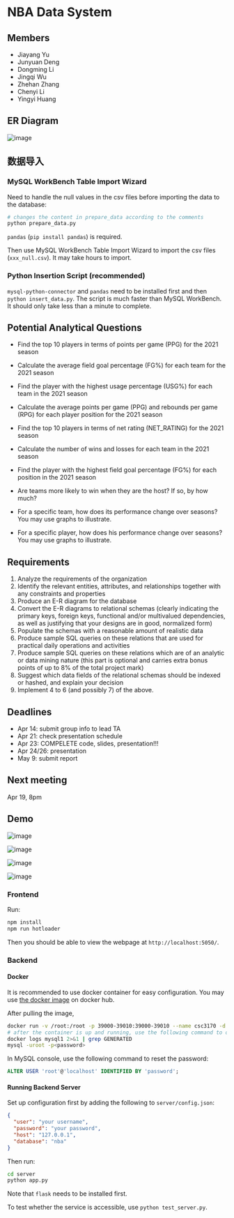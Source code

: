 # NBA Data System

## Members

- Jiayang Yu
- Junyuan Deng
- Dongming Li
- Jingqi Wu
- Zhehan Zhang
- Chenyi Li
- Yingyi Huang

## ER Diagram

![image](assets/er-diagram-0411.jpg)

## 数据导入

### MySQL WorkBench Table Import Wizard

Need to handle the null values in the csv files before importing the data to the database:

```bash
# changes the content in prepare_data according to the comments
python prepare_data.py
```

`pandas` (`pip install pandas`) is required.

Then use MySQL WorkBench Table Import Wizard to import the csv files (`xxx_null.csv`). It may take hours to import.

### Python Insertion Script (recommended)

`mysql-python-connector` and `pandas` need to be installed first and then `python insert_data.py`. The script is much faster than MySQL WorkBench. It should only take less than a minute to complete.

## Potential Analytical Questions

- Find the top 10 players in terms of points per game (PPG) for the 2021 season

- Calculate the average field goal percentage (FG%) for each team for the 2021 season

- Find the player with the highest usage percentage (USG%) for each team in the 2021 season

- Calculate the average points per game (PPG) and rebounds per game (RPG) for each player position for the 2021 season

- Find the top 10 players in terms of net rating (NET_RATING) for the 2021 season

- Calculate the number of wins and losses for each team in the 2021 season

- Find the player with the highest field goal percentage (FG%) for each position in the 2021 season

- Are teams more likely to win when they are the host? If so, by how much?

- For a specific team, how does its performance change over seasons? You may use graphs to illustrate.

- For a specific player, how does his performance change over seasons? You may use graphs to illustrate.

## Requirements

1. Analyze the requirements of the organization
2. Identify the relevant entities, attributes, and relationships together with any constraints and properties
3. Produce an E-R diagram for the database
4. Convert the E-R diagrams to relational schemas (clearly indicating the primary keys, foreign keys, functional and/or multivalued dependencies, as well as justifying that your designs are in good, normalized form)
5. Populate the schemas with a reasonable amount of realistic data
6. Produce sample SQL queries on these relations that are used for practical daily operations and activities
7. Produce sample SQL queries on these relations which are of an analytic or data mining nature (this part is optional and carries extra bonus points of up to 8% of the total project mark)
8. Suggest which data fields of the relational schemas should be indexed or hashed, and explain your decision
9. Implement 4 to 6 (and possibly 7) of the above.

## Deadlines

- Apr 14: submit group info to lead TA
- Apr 21: check presentation schedule
- Apr 23: COMPELETE code, slides, presentation!!!
- Apr 24/26: presentation
- May 9: submit report

## Next meeting

Apr 19, 8pm

## Demo

![image](assets/init-view.png)

![image](assets/table-view.png)

![image](assets/query-view.png)

![image](assets/error-view.png)

### Frontend

Run:

```bash
npm install
npm run hotloader
```

Then you should be able to view the webpage at `http://localhost:5050/`.

### Backend

#### Docker

It is recommended to use docker container for easy configuration. You may use [the docker image](https://hub.docker.com/r/mysql/mysql-server/) on docker hub.

After pulling the image,

```bash
docker run -v /root:/root -p 39000-39010:39000-39010 --name csc3170 -d mysql/mysql-server:latest
# after the container is up and running, use the following command to obtain the initial mysql password for root
docker logs mysql1 2>&1 | grep GENERATED
mysql -uroot -p<password>
```

In MySQL console, use the following command to reset the password:

```sql
ALTER USER 'root'@'localhost' IDENTIFIED BY 'password';
```

#### Running Backend Server

Set up configuration first by adding the following to `server/config.json`:

```json
{
  "user": "your username",
  "password": "your password",
  "host": "127.0.0.1",
  "database": "nba"
}
```

Then run:

```bash
cd server
python app.py
```

Note that `flask` needs to be installed first.

To test whether the service is accessible, use `python test_server.py`.
